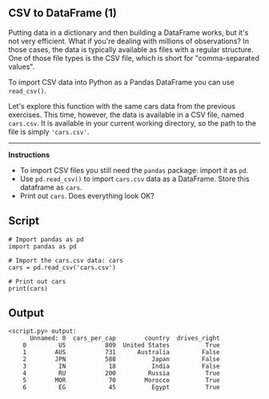 ## CSV to DataFrame (1)

Putting data in a dictionary and then building a DataFrame works, but it's not very efficient. What if you're dealing with millions of observations? In those cases, the data is typically available as files with a regular structure. One of those file types is the CSV file, which is short for "comma-separated values".

To import CSV data into Python as a Pandas DataFrame you can use `read_csv()`.

Let's explore this function with the same cars data from the previous exercises. This time, however, the data is available in a CSV file, named `cars.csv`. It is available in your current working directory, so the path to the file is simply `'cars.csv'`.

<hr>

**Instructions**
* To import CSV files you still need the `pandas` package: import it as `pd`.
* Use `pd.read_csv()` to import `cars.csv` data as a DataFrame. Store this dataframe as `cars`.
* Print out `cars`. Does everything look OK?

## Script
```
# Import pandas as pd
import pandas as pd

# Import the cars.csv data: cars
cars = pd.read_csv('cars.csv')

# Print out cars
print(cars)
```

## Output
```
<script.py> output:
      Unnamed: 0  cars_per_cap        country  drives_right
    0         US           809  United States          True
    1        AUS           731      Australia         False
    2        JPN           588          Japan         False
    3         IN            18          India         False
    4         RU           200         Russia          True
    5        MOR            70        Morocco          True
    6         EG            45          Egypt          True
```